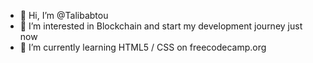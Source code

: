 - 👋 Hi, I’m @Talibabtou
- 👀 I’m interested in Blockchain and start my development journey just now
- 🌱 I’m currently learning HTML5 / CSS on freecodecamp.org
